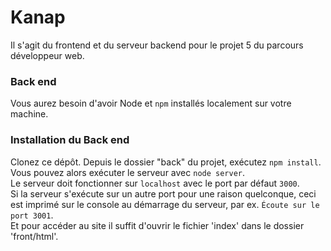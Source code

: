 # Kanap #

Il s'agit du frontend et du serveur backend pour le projet 5 du parcours développeur web.

### Back end ###

Vous aurez besoin d'avoir Node et `npm` installés localement sur votre machine.

### Installation du Back end  ###

Clonez ce dépôt. Depuis le dossier "back" du projet, exécutez `npm install`.  
Vous pouvez alors exécuter le serveur avec `node server`.  
Le serveur doit fonctionner sur `localhost` avec le port par défaut `3000`.  
Si la serveur s'exécute sur un autre port pour une raison quelconque, ceci est imprimé sur le console au démarrage du serveur, par ex. `Écoute sur le port 3001`.  
Et pour accéder au site il suffit d'ouvrir le fichier 'index' dans le dossier 'front/html'.

